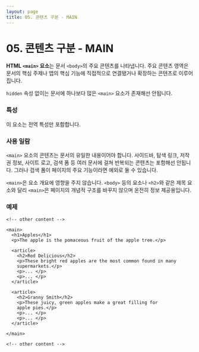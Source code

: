 ```yaml
---
layout: page
title: 05. 콘텐츠 구분 - MAIN
---
```


# 05. 콘텐츠 구분 - MAIN

**HTML `<main>` 요소**는 문서 `<body>`의 주요 콘텐츠를 나타냅니다. 주요 콘텐츠 영역은 문서의 핵심 주제나 앱의 핵심 기능에 직접적으로 연결됐거나 확장하는 콘텐츠로 이루어집니다.

`hidden` 속성 없이는 문서에 하나보다 많은 `<main>` 요소가 존재해선 안됩니다.

### 특성
이 요소는 전역 특성만 포함합니다.

### 사용 일람
`<main>` 요소의 콘텐츠는 문서의 유일한 내용이어야 합니다. 사이드바, 탐색 링크, 저작권 정보, 사이트 로고, 검색 폼 등 여러 문서에 걸쳐 반복되는 콘텐츠는 포함해선 안됩니다. 그러나 검색 폼이 페이지의 주요 기능이라면 예외로 둘 수 있습니다.

`<main>`은 요소 개요에 영향을 주지 않습니다. `<body>` 등의 요소나 `<h2>`와 같은 제목 요소와 달리 `<main>`은 페이지의 개념적 구조를 바꾸지 않으며 온전히 정보 제공용입니다.

### 예제
```
<!-- other content -->

<main>
  <h1>Apples</h1>
  <p>The apple is the pomaceous fruit of the apple tree.</p>
  
  <article>
    <h2>Red Delicious</h2>
    <p>These bright red apples are the most common found in many
    supermarkets.</p>
    <p>... </p>
    <p>... </p>
  </article>

  <article>
    <h2>Granny Smith</h2>
    <p>These juicy, green apples make a great filling for
    apple pies.</p>
    <p>... </p>
    <p>... </p>
  </article>

</main>

<!-- other content -->
```